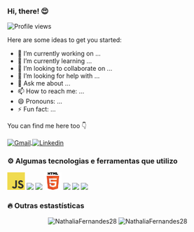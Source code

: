 ### Hi, there! 😍

<img src="https://komarev.com/ghpvc/?username=NathaliaFernandes28&color=red" alt="Profile views" />

Here are some ideas to get you started:

- 🔭 I’m currently working on ...
- 🌱 I’m currently learning ...
- 👯 I’m looking to collaborate on ...
- 🤔 I’m looking for help with ...
- 💬 Ask me about ...
- 📫 How to reach me: ...
- 😄 Pronouns: ...
- ⚡ Fun fact: ...

You can find me here too 👇

<div>
<a href="oliveiranfernandes@gmail.com" target="_blank">
 <img align="center" src="https://img.shields.io/badge/Instagram-E4405F?style=for-the-badge&logo=instagram&logoColor=white" alt="Gmail"/>
</a>

<a href="https://www.linkedin.com/in/nathaliafo/" target="_blank">
 <img align="center" src="https://img.shields.io/badge/LinkedIn-0077B5?style=for-the-badge&logo=linkedin&logoColor=white" alt="Linkedin"/>
</a>

</div>

### ⚙️ Algumas tecnologias e ferramentas que utilizo

<code><img height="40" src="https://raw.githubusercontent.com/github/explore/80688e429a7d4ef2fca1e82350fe8e3517d3494d/topics/javascript/javascript.png"></code>
<code><img height="40" src="https://avatars3.githubusercontent.com/u/9950313?s=200&v=4"></code>
  <code><img height="40" src="https://avatars1.githubusercontent.com/u/45120?s=200&v=4"></code>
<code><img height="40" src="https://raw.githubusercontent.com/github/explore/80688e429a7d4ef2fca1e82350fe8e3517d3494d/topics/html/html.png"></code>
<code><img height="40" src="https://avatars1.githubusercontent.com/u/1517864?s=200&v=4"></code>
<code><img height="40" src="https://avatars1.githubusercontent.com/u/2918581?s=200&v=4"></code>
<code><img height="40" src="https://avatars3.githubusercontent.com/u/18133?s=200&v=4"></code>

### 🔥 Outras estastísticas
<p align="center">  
 <img src="https://github-readme-stats.vercel.app/api?username=NathaliaFernandes28&show_icons=true&theme=radical" alt="NathaliaFernandes28"/> 
  <img src="https://github-readme-stats.vercel.app/api/top-langs/?username=NathaliaFernandes28&layout=compact&theme=radical" alt="NathaliaFernandes28"
</p>




